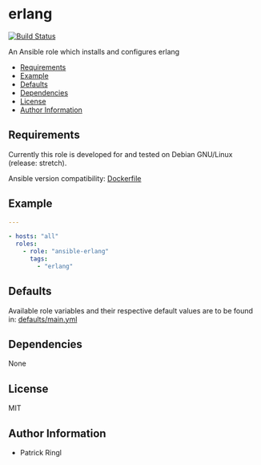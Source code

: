 # erlang

[![Build Status](https://travis-ci.org/pari-/ansible-erlang.svg?branch=master)](https://travis-ci.org/pari-/ansible-erlang)

An Ansible role which installs and configures erlang

<!-- toc -->

- [Requirements](#requirements)
- [Example](#example)
- [Defaults](#defaults)
- [Dependencies](#dependencies)
- [License](#license)
- [Author Information](#author-information)

<!-- tocstop -->

## Requirements

Currently this role is developed for and tested on Debian GNU/Linux (release: stretch).

Ansible version compatibility: [Dockerfile](https://github.com/pari-/docker-debian-ansible/blob/master/debian/stretch/Dockerfile)

## Example

```yaml
---

- hosts: "all"
  roles:
    - role: "ansible-erlang"
      tags:
        - "erlang"

```

## Defaults

Available role variables and their respective default values are to be found in: [defaults/main.yml](https://github.com/pari-/ansible-erlang/blob/master/defaults/main.yml)

## Dependencies

None

## License

MIT

## Author Information

* Patrick Ringl
